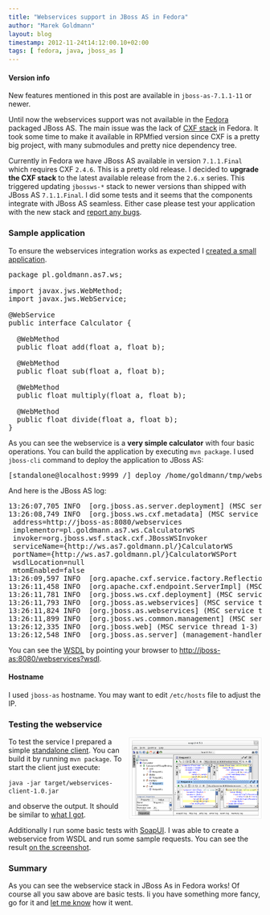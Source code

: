```yaml
---
title: "Webservices support in JBoss AS in Fedora"
author: "Marek Goldmann"
layout: blog
timestamp: 2012-11-24t14:12:00.10+02:00
tags: [ fedora, java, jboss_as ]
---
```


<div class="alert alert-info"><h4>Version info</h4>New features mentioned in this post are available in <code>jboss-as-7.1.1-11</code> or newer.</div>

Until now the webservices support was not available in the [Fedora](http://fedoraproject.org/) packaged JBoss AS. The main issue was the lack of [CXF stack](http://cxf.apache.org/) in Fedora. It took some time to make it available in RPMfied version since CXF is a pretty big project, with many submodules and pretty nice dependency tree.

Currently in Fedora we have JBoss AS available in version `7.1.1.Final` which requires CXF `2.4.6`. This is a pretty old release. I decided to **upgrade the CXF stack** to the latest available release from the `2.6.x` series. This triggered updating `jbossws-*` stack to newer versions than shipped with JBoss AS `7.1.1.Final`. I did some tests and it seems that the components integrate with JBoss AS seamless. Either case please test your application with the new stack and [report any bugs](https://bugzilla.redhat.com/enter_bug.cgi?product=Fedora&component=jboss-as).

### Sample application

To ensure the webservices integration works as expected I [created a small application](https://github.com/goldmann/jboss-as-webservices).

<pre>
package pl.goldmann.as7.ws;

import javax.jws.WebMethod;
import javax.jws.WebService;

@WebService
public interface Calculator {

  @WebMethod
  public float add(float a, float b);

  @WebMethod
  public float sub(float a, float b);

  @WebMethod
  public float multiply(float a, float b);

  @WebMethod
  public float divide(float a, float b);
}
</pre>

As you can see the webservice is a **very simple calculator** with four basic operations. You can build the application by executing `mvn package`. I used `jboss-cli` command to deploy the application to JBoss AS:

<pre>
[standalone@localhost:9999 /] deploy /home/goldmann/tmp/webservices.war
</pre>

And here is the JBoss AS log:

<pre>
13:26:07,705 INFO  [org.jboss.as.server.deployment] (MSC service thread 1-7) JBAS015876: Starting deployment of "webservices.war"
13:26:08,749 INFO  [org.jboss.ws.cxf.metadata] (MSC service thread 1-2) JBWS024061: Adding service endpoint metadata: id=CalculatorWS
 address=http://jboss-as:8080/webservices
 implementor=pl.goldmann.as7.ws.CalculatorWS
 invoker=org.jboss.wsf.stack.cxf.JBossWSInvoker
 serviceName={http://ws.as7.goldmann.pl/}CalculatorWS
 portName={http://ws.as7.goldmann.pl/}CalculatorWSPort
 wsdlLocation=null
 mtomEnabled=false
13:26:09,597 INFO  [org.apache.cxf.service.factory.ReflectionServiceFactoryBean] (MSC service thread 1-2) Creating Service {http://ws.as7.goldmann.pl/}CalculatorWS from class pl.goldmann.as7.ws.Calculator
13:26:11,458 INFO  [org.apache.cxf.endpoint.ServerImpl] (MSC service thread 1-2) Setting the server's publish address to be http://jboss-as:8080/webservices
13:26:11,781 INFO  [org.jboss.ws.cxf.deployment] (MSC service thread 1-2) JBWS024074: WSDL published to: file:/var/lib/jboss-as/standalone/data/wsdl/webservices.war/CalculatorWS.wsdl
13:26:11,793 INFO  [org.jboss.as.webservices] (MSC service thread 1-4) JBAS015539: Starting service jboss.ws.port-component-link
13:26:11,824 INFO  [org.jboss.as.webservices] (MSC service thread 1-6) JBAS015539: Starting service jboss.ws.endpoint."webservices.war".CalculatorWS
13:26:11,899 INFO  [org.jboss.ws.common.management] (MSC service thread 1-6) JBWS022050: Endpoint registered: jboss.ws:context=webservices,endpoint=CalculatorWS
13:26:12,335 INFO  [org.jboss.web] (MSC service thread 1-3) JBAS018210: Registering web context: /webservices
13:26:12,548 INFO  [org.jboss.as.server] (management-handler-thread - 1) JBAS018559: Deployed "webservices.war"
</pre>

You can see the [WSDL](http://en.wikipedia.org/wiki/Web_Services_Description_Language) by pointing your browser to [http://jboss-as:8080/webservices?wsdl](http://jboss-as:8080/webservices?wsdl).

<div class="alert alert-info"><h4>Hostname</h4>I used <code>jboss-as</code> hostname. You may want to edit <code>/etc/hosts</code> file to adjust the IP.</div>

### Testing the webservice

<a class="picture" href="/images/soapui_calculator.png" title="Sample calls to websevice using SoapUI"><img style="float:right; border: 1px solid #eee; padding: 5px; margin-left: 5px; width: 50%;" alt="Sample calls to websevice using SoapUI" src="/images/soapui_calculator.png" /></a>

To test the service I prepared a simple [standalone client](https://github.com/goldmann/jboss-as-webservices-client). You can build it by running `mvn package`. To start the client just execute:

    java -jar target/webservices-client-1.0.jar

and observe the output. It should be similar to [what I got](https://gist.github.com/81ad7a7b3b4d2d510ebf).

Additionally I run some basic tests with [SoapUI](http://www.soapui.org/). I was able to create a webservice from WSDL and run some sample requests. You can see the result <a class="picture" href="/images/soapui_calculator.png" title="Sample calls to websevice using SoapUI">on the screenshot</a>.

### Summary

As you can see the webservice stack in JBoss As in Fedora works! Of course all you saw above are basic tests. Ii you have something more fancy, go for it and [let me know](/socially/) how it went.

<script type="text/javascript">
    $('.picture').colorbox();
</script>
